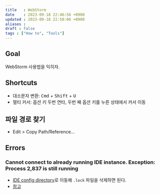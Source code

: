 ```yaml
---
title   : WebStorm 
date    : 2023-09-18 22:46:56 +0900
updated : 2023-09-18 22:50:06 +0900
aliases : 
draft : false
tags : ["How to", "Tools"]
---
```


## Goal

WebStorm 사용법을 익히자.

## Shortcuts

- 대소문자 변환: <kbd>Cmd</kbd> + <kbd>Shift</kbd> + <kbd>U</kbd> 
- 멀티 커서: 옵션 키 두번 연타, 두번 째 옵션 키를 누른 상태에서 커서 이동

## 파일 경로 찾기
- Edit > Copy Path/Reference...

## Errors

###  Cannot connect to already running IDE instance. Exception: Process 2,837 is still running

- [IDE config directory](https://www.jetbrains.com/help/idea/directories-used-by-the-ide-to-store-settings-caches-plugins-and-logs.html?_ga=2.127325707.785042715.1695044950-583682627.1690160436&_gl=1*1k73t31*_ga*NTgzNjgyNjI3LjE2OTAxNjA0MzY.*_ga_9J976DJZ68*MTY5NTA0NDk0OS4zLjEuMTY5NTA0NDk1Ny4wLjAuMA..#config-directory)로 이동해 `.lock` 파일을 삭제하면 된다. 
- [참고](https://intellij-support.jetbrains.com/hc/en-us/community/posts/13541697317906-Error-while-opening-intellij-Cannot-connect-to-already-running-IDE-instance-Exception-Process-2-837-is-still-running-)

